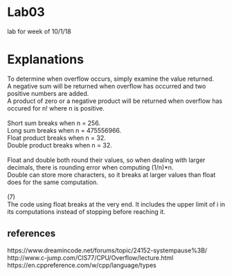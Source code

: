 # Lab03
lab for week of 10/1/18
<h1>Explanations</h1>
To determine when overflow occurs, simply examine the value returned.
<br>
A negative sum will be returned when overflow has occurred and two positive numbers are added. 
<br>
A product of zero or a negative product will be returned when overflow has occured for n! where n is positive.
<br><br>
Short sum breaks when n = 256.
<br>
Long sum breaks when n = 475556966.
<br>
Float product breaks when n = 32.
<br>
Double product breaks when n = 32.
<br><br>
Float and double both round their values, so when dealing with larger decimals, there is rounding error when computing (1/n)*n.
<br>
Double can store more characters, so it breaks at larger values than float does for the same computation.
<br><br>
(7)
<br>
The code using float breaks at the very end. It includes the upper limit of i in its computations instead of stopping before reaching it. 
<br>
<h2>references</h2>
https://www.dreamincode.net/forums/topic/24152-systempause%3B/
<br>
http://www.c-jump.com/CIS77/CPU/Overflow/lecture.html
<br>
https://en.cppreference.com/w/cpp/language/types
